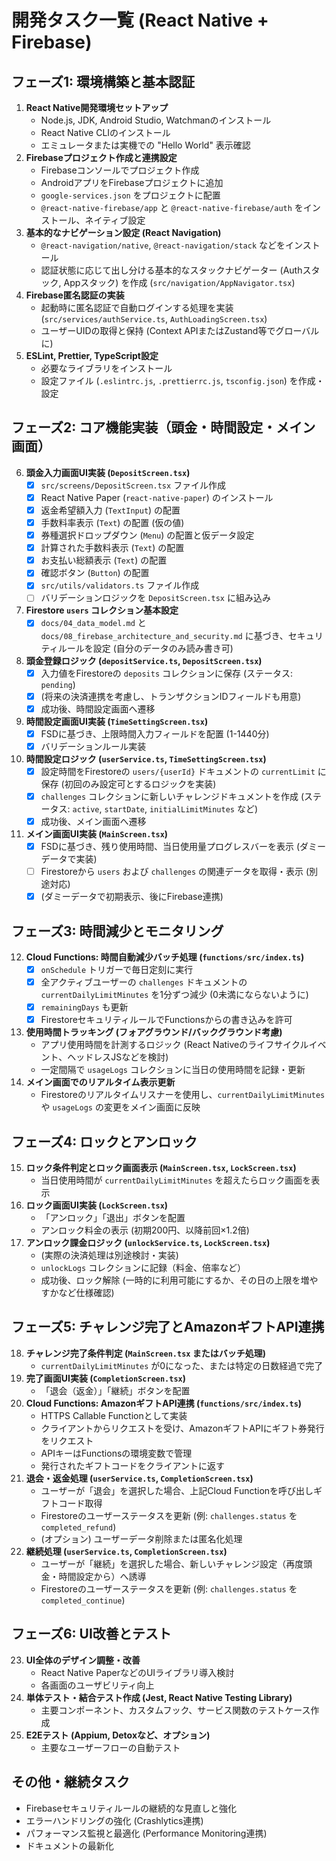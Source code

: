 # 開発タスク一覧 (React Native + Firebase)

## フェーズ1: 環境構築と基本認証

1.  **React Native開発環境セットアップ**
    *   Node.js, JDK, Android Studio, Watchmanのインストール
    *   React Native CLIのインストール
    *   エミュレータまたは実機での "Hello World" 表示確認
2.  **Firebaseプロジェクト作成と連携設定**
    *   Firebaseコンソールでプロジェクト作成
    *   AndroidアプリをFirebaseプロジェクトに追加
    *   `google-services.json` をプロジェクトに配置
    *   `@react-native-firebase/app` と `@react-native-firebase/auth` をインストール、ネイティブ設定
3.  **基本的なナビゲーション設定 (React Navigation)**
    *   `@react-navigation/native`, `@react-navigation/stack` などをインストール
    *   認証状態に応じて出し分ける基本的なスタックナビゲーター (Authスタック, Appスタック) を作成 (`src/navigation/AppNavigator.tsx`)
4.  **Firebase匿名認証の実装**
    *   起動時に匿名認証で自動ログインする処理を実装 (`src/services/authService.ts`, `AuthLoadingScreen.tsx`)
    *   ユーザーUIDの取得と保持 (Context APIまたはZustand等でグローバルに)
5.  **ESLint, Prettier, TypeScript設定**
    *   必要なライブラリをインストール
    *   設定ファイル (`.eslintrc.js`, `.prettierrc.js`, `tsconfig.json`) を作成・設定

## フェーズ2: コア機能実装（頭金・時間設定・メイン画面）

6.  **頭金入力画面UI実装 (`DepositScreen.tsx`)**
    *   [x] `src/screens/DepositScreen.tsx` ファイル作成
    *   [x] React Native Paper (`react-native-paper`) のインストール
    *   [x] 返金希望額入力 (`TextInput`) の配置
    *   [x] 手数料率表示 (`Text`) の配置 (仮の値)
    *   [x] 券種選択ドロップダウン (`Menu`) の配置と仮データ設定
    *   [x] 計算された手数料表示 (`Text`) の配置
    *   [x] お支払い総額表示 (`Text`) の配置
    *   [x] 確認ボタン (`Button`) の配置
    *   [x] `src/utils/validators.ts` ファイル作成
    *   [ ] バリデーションロジックを `DepositScreen.tsx` に組み込み
7.  **Firestore `users` コレクション基本設定**
    *   [x] `docs/04_data_model.md` と `docs/08_firebase_architecture_and_security.md` に基づき、セキュリティルールを設定 (自分のデータのみ読み書き可)
8.  **頭金登録ロジック (`depositService.ts`, `DepositScreen.tsx`)**
    *   [x] 入力値をFirestoreの `deposits` コレクションに保存 (ステータス: `pending`)
    *   [x] (将来の決済連携を考慮し、トランザクションIDフィールドも用意)
    *   [x] 成功後、時間設定画面へ遷移
9.  **時間設定画面UI実装 (`TimeSettingScreen.tsx`)**
    *   [x] FSDに基づき、上限時間入力フィールドを配置 (1-1440分)
    *   [x] バリデーションルール実装
10. **時間設定ロジック (`userService.ts`, `TimeSettingScreen.tsx`)**
    *   [x] 設定時間をFirestoreの `users/{userId}` ドキュメントの `currentLimit` に保存 (初回のみ設定可とするロジックを実装)
    *   [x] `challenges` コレクションに新しいチャレンジドキュメントを作成 (ステータス: `active`, `startDate`, `initialLimitMinutes` など)
    *   [x] 成功後、メイン画面へ遷移
11. **メイン画面UI実装 (`MainScreen.tsx`)**
    *   [x] FSDに基づき、残り使用時間、当日使用量プログレスバーを表示 (ダミーデータで実装)
    *   [ ] Firestoreから `users` および `challenges` の関連データを取得・表示 (別途対応)
    *   [x] (ダミーデータで初期表示、後にFirebase連携)

## フェーズ3: 時間減少とモニタリング

12. **Cloud Functions: 時間自動減少バッチ処理 (`functions/src/index.ts`)**
    *   [x] `onSchedule` トリガーで毎日定刻に実行
    *   [x] 全アクティブユーザーの `challenges` ドキュメントの `currentDailyLimitMinutes` を1分ずつ減少 (0未満にならないように)
    *   [x] `remainingDays` も更新
    *   [x] FirestoreセキュリティルールでFunctionsからの書き込みを許可
13. **使用時間トラッキング (フォアグラウンド/バックグラウンド考慮)**
    *   アプリ使用時間を計測するロジック (React Nativeのライフサイクルイベント、ヘッドレスJSなどを検討)
    *   一定間隔で `usageLogs` コレクションに当日の使用時間を記録・更新
14. **メイン画面でのリアルタイム表示更新**
    *   Firestoreのリアルタイムリスナーを使用し、`currentDailyLimitMinutes` や `usageLogs` の変更をメイン画面に反映

## フェーズ4: ロックとアンロック

15. **ロック条件判定とロック画面表示 (`MainScreen.tsx`, `LockScreen.tsx`)**
    *   当日使用時間が `currentDailyLimitMinutes` を超えたらロック画面を表示
16. **ロック画面UI実装 (`LockScreen.tsx`)**
    *   「アンロック」「退出」ボタンを配置
    *   アンロック料金の表示 (初期200円、以降前回×1.2倍)
17. **アンロック課金ロジック (`unlockService.ts`, `LockScreen.tsx`)**
    *   (実際の決済処理は別途検討・実装)
    *   `unlockLogs` コレクションに記録（料金、倍率など）
    *   成功後、ロック解除 (一時的に利用可能にするか、その日の上限を増やすかなど仕様確認)

## フェーズ5: チャレンジ完了とAmazonギフトAPI連携

18. **チャレンジ完了条件判定 (`MainScreen.tsx` またはバッチ処理)**
    *   `currentDailyLimitMinutes` が0になった、または特定の日数経過で完了
19. **完了画面UI実装 (`CompletionScreen.tsx`)**
    *   「退会（返金）」「継続」ボタンを配置
20. **Cloud Functions: AmazonギフトAPI連携 (`functions/src/index.ts`)**
    *   HTTPS Callable Functionとして実装
    *   クライアントからリクエストを受け、AmazonギフトAPIにギフト券発行をリクエスト
    *   APIキーはFunctionsの環境変数で管理
    *   発行されたギフトコードをクライアントに返す
21. **退会・返金処理 (`userService.ts`, `CompletionScreen.tsx`)**
    *   ユーザーが「退会」を選択した場合、上記Cloud Functionを呼び出しギフトコード取得
    *   Firestoreのユーザーステータスを更新 (例: `challenges.status` を `completed_refund`)
    *   (オプション) ユーザーデータ削除または匿名化処理
22. **継続処理 (`userService.ts`, `CompletionScreen.tsx`)**
    *   ユーザーが「継続」を選択した場合、新しいチャレンジ設定（再度頭金・時間設定から）へ誘導
    *   Firestoreのユーザーステータスを更新 (例: `challenges.status` を `completed_continue`)

## フェーズ6: UI改善とテスト

23. **UI全体のデザイン調整・改善**
    *   React Native PaperなどのUIライブラリ導入検討
    *   各画面のユーザビリティ向上
24. **単体テスト・結合テスト作成 (Jest, React Native Testing Library)**
    *   主要コンポーネント、カスタムフック、サービス関数のテストケース作成
25. **E2Eテスト (Appium, Detoxなど、オプション)**
    *   主要なユーザーフローの自動テスト

## その他・継続タスク

*   Firebaseセキュリティルールの継続的な見直しと強化
*   エラーハンドリングの強化 (Crashlytics連携)
*   パフォーマンス監視と最適化 (Performance Monitoring連携)
*   ドキュメントの最新化 